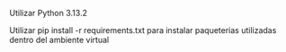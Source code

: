 Utilizar Python 3.13.2

Utilizar pip install -r requirements.txt para instalar paqueterias utilizadas dentro del ambiente virtual